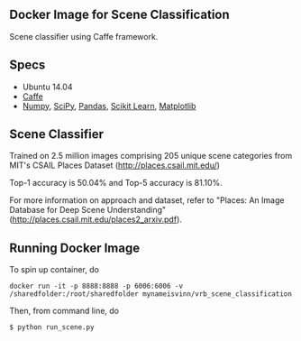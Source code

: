 ## Docker Image for Scene Classification
Scene classifier using Caffe framework. 

## Specs
* Ubuntu 14.04
* [Caffe](http://caffe.berkeleyvision.org/)
* [Numpy](http://www.numpy.org/), [SciPy](https://www.scipy.org/), [Pandas](http://pandas.pydata.org/), [Scikit Learn](http://scikit-learn.org/), [Matplotlib](http://matplotlib.org/)

## Scene Classifier
Trained on 2.5 million images comprising 205 unique scene categories from MIT's CSAIL Places Dataset (http://places.csail.mit.edu/)

Top-1 accuracy is 50.04% and Top-5 accuracy is 81.10%.

For more information on approach and dataset, refer to "Places: An Image Database for Deep Scene Understanding" (http://places.csail.mit.edu/places2_arxiv.pdf).

## Running Docker Image

To spin up container, do

```
docker run -it -p 8888:8888 -p 6006:6006 -v /sharedfolder:/root/sharedfolder mynameisvinn/vrb_scene_classification
```

Then, from command line, do

```
$ python run_scene.py
```